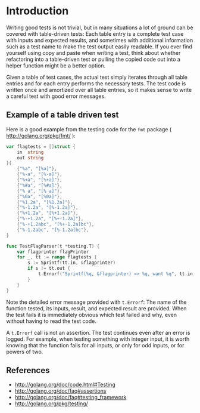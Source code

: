 # Introduction
Writing good tests is not trivial, but in many situations a lot of ground can be covered with table-driven tests: Each table entry is a complete test case with inputs and expected results, and sometimes with additional information such as a test name to make the test output easily readable.  If you ever find yourself using copy and paste when writing a test, think about whether refactoring into a table-driven test or pulling the copied code out into a helper function might be a better option.

Given a table of test cases, the actual test simply iterates through all table entries and for each entry performs the necessary tests. The test code is written once and amortized over all table entries, so it makes sense to write a careful test with good error messages.

## Example of a table driven test

Here is a good example from the testing code for the ` fmt ` package ( http://golang.org/pkg/fmt/ ):

```go
var flagtests = []struct {
	in  string
	out string
}{
	{"%a", "[%a]"},
	{"%-a", "[%-a]"},
	{"%+a", "[%+a]"},
	{"%#a", "[%#a]"},
	{"% a", "[% a]"},
	{"%0a", "[%0a]"},
	{"%1.2a", "[%1.2a]"},
	{"%-1.2a", "[%-1.2a]"},
	{"%+1.2a", "[%+1.2a]"},
	{"%-+1.2a", "[%+-1.2a]"},
	{"%-+1.2abc", "[%+-1.2a]bc"},
	{"%-1.2abc", "[%-1.2a]bc"},
}

func TestFlagParser(t *testing.T) {
	var flagprinter flagPrinter
	for _, tt := range flagtests {
		s := Sprintf(tt.in, &flagprinter)
		if s != tt.out {
			t.Errorf("Sprintf(%q, &flagprinter) => %q, want %q", tt.in, s, tt.out)
		}
	}
}
```

Note the detailed error message provided with ` t.Errorf `: The name of the function tested, its inputs, result, and expected result are provided. When the test fails it is immediately obvious which test failed and why, even without having to read the test code.

A ` t.Errorf ` call is not an assertion. The test continues even after an error is logged. For example, when testing something with integer input, it is worth knowing that the function fails for all inputs, or only for odd inputs, or for powers of two.

## References

  * http://golang.org/doc/code.html#Testing
  * http://golang.org/doc/faq#assertions
  * http://golang.org/doc/faq#testing_framework
  * http://golang.org/pkg/testing/